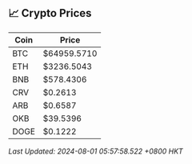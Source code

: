 ## 📈 Crypto Prices

| Coin | Price |
| ---- | ----- |
| BTC | $64959.5710 |
| ETH | $3236.5043 |
| BNB | $578.4306 |
| CRV | $0.2613 |
| ARB | $0.6587 |
| OKB | $39.5396 |
| DOGE | $0.1222 |

_Last Updated: 2024-08-01 05:57:58.522 +0800 HKT_